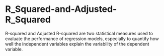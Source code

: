 # R_Squared-and-Adjusted-R_Squared
R-squared and Adjusted R-squared are two statistical measures used to evaluate the performance of regression models, especially to quantify how well the independent variables explain the variability of the dependent variable.
